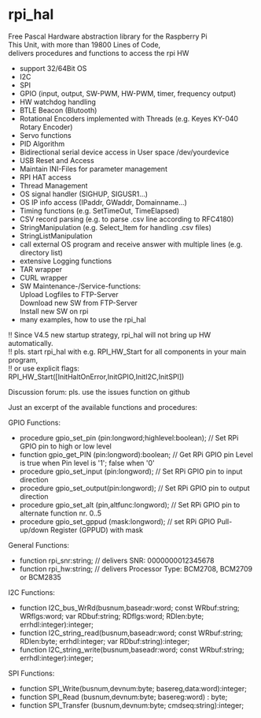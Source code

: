 # rpi_hal
Free Pascal Hardware abstraction library for the Raspberry Pi</br>
This Unit, with more than 19800 Lines of Code,</br>
delivers procedures and functions to access the rpi HW</br>

- support 32/64Bit OS
- I2C
- SPI
- GPIO (input, output, SW-PWM, HW-PWM, timer, frequency output)
- HW watchdog handling
- BTLE Beacon (Blutooth)
- Rotational Encoders implemented with Threads (e.g. Keyes KY-040 Rotary Encoder)
- Servo functions
- PID Algorithm
- Bidirectional serial device access in User space /dev/yourdevice 
- USB Reset and Access
- Maintain INI-Files for parameter management
- RPI HAT access
- Thread Management
- OS signal handler (SIGHUP, SIGUSR1...)
- OS IP info access (IPaddr, GWaddr, Domainname...)
- Timing functions  (e.g. SetTimeOut, TimeElapsed)
- CSV record parsing (e.g. to parse .csv line according to RFC4180)
- StringManipulation (e.g. Select_Item for handling .csv files)
- StringListManipulation
- call external OS program and receive answer with multiple lines (e.g. directory list)
- extensive Logging functions
- TAR wrapper
- CURL wrapper 
- SW Maintenance-/Service-functions:</br>
  Upload Logfiles to FTP-Server</br>
  Download new SW from FTP-Server</br>
  Install new SW on rpi
- many examples, how to use the rpi_hal 

!! Since V4.5 new startup strategy, rpi_hal will not bring up HW automatically.</br>
!! pls. start rpi_hal with e.g. RPI_HW_Start for all components in your main program,</br>
!! or use explicit flags: RPI_HW_Start([InitHaltOnError,InitGPIO,InitI2C,InitSPI])</br>

Discussion forum: pls. use the issues function on github 

Just an excerpt of the available functions and procedures:

GPIO Functions:
- procedure gpio_set_pin (pin:longword;highlevel:boolean); // Set RPi GPIO pin to high or low level
- function  gpio_get_PIN (pin:longword):boolean; // Get RPi GPIO pin Level is true when Pin level is '1'; false when '0'
- procedure gpio_set_input (pin:longword); // Set RPi GPIO pin to input direction
- procedure gpio_set_output(pin:longword); // Set RPi GPIO pin to output direction
- procedure gpio_set_alt (pin,altfunc:longword); // Set RPi GPIO pin to alternate function nr. 0..5
- procedure gpio_set_gppud (mask:longword); // set RPi GPIO Pull-up/down Register (GPPUD) with mask

General Functions:
- function rpi_snr:string; // delivers SNR: 0000000012345678
- function rpi_hw:string;  // delivers Processor Type: BCM2708, BCM2709 or BCM2835

I2C Functions:
- function I2C_bus_WrRd(busnum,baseadr:word; const WRbuf:string; WRflgs:word; var RDbuf:string; RDflgs:word; RDlen:byte; errhdl:integer):integer;
- function I2C_string_read(busnum,baseadr:word; const WRbuf:string; RDlen:byte; errhdl:integer; var RDbuf:string):integer;
- function I2C_string_write(busnum,baseadr:word; const WRbuf:string; errhdl:integer):integer; 

SPI Functions:
- function SPI_Write(busnum,devnum:byte; basereg,data:word):integer;
- function SPI_Read (busnum,devnum:byte; basereg:word) : byte;
- function SPI_Transfer (busnum,devnum:byte; cmdseq:string):integer;

